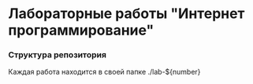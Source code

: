 # Лабораторные работы "Интернет программирование"

### Структура репозитория

Каждая работа находится в своей папке ./lab-${number}
